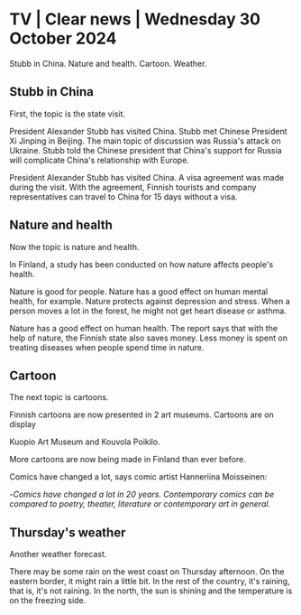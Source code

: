 # TV \| Clear news \| Wednesday 30 October 2024

Stubb in China. Nature and health. Cartoon. Weather.

## Stubb in China

First, the topic is the state visit.

President Alexander Stubb has visited China. Stubb met Chinese President Xi Jinping in Beijing. The main topic of discussion was Russia's attack on Ukraine. Stubb told the Chinese president that China's support for Russia will complicate China's relationship with Europe.

President Alexander Stubb has visited China. A visa agreement was made during the visit. With the agreement, Finnish tourists and company representatives can travel to China for 15 days without a visa.

## Nature and health

Now the topic is nature and health.

In Finland, a study has been conducted on how nature affects people's health.

Nature is good for people. Nature has a good effect on human mental health, for example. Nature protects against depression and stress. When a person moves a lot in the forest, he might not get heart disease or asthma.

Nature has a good effect on human health. The report says that with the help of nature, the Finnish state also saves money. Less money is spent on treating diseases when people spend time in nature.

## Cartoon

The next topic is cartoons.

Finnish cartoons are now presented in 2 art museums. Cartoons are on display

Kuopio Art Museum and Kouvola Poikilo.

More cartoons are now being made in Finland than ever before.

Comics have changed a lot, says comic artist Hanneriina Moisseinen:

\-*Comics have changed a lot in 20 years. Contemporary comics can be compared to poetry, theater, literature or contemporary art in general.*

## Thursday's weather

Another weather forecast.

There may be some rain on the west coast on Thursday afternoon. On the eastern border, it might rain a little bit. In the rest of the country, it's raining, that is, it's not raining. In the north, the sun is shining and the temperature is on the freezing side.
